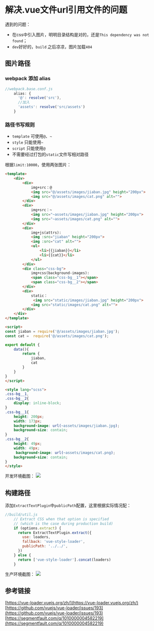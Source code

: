 # 解决.vue文件url引用文件的问题


遇到的问题：
* 在css中引入图片，明明目录结构是对的，还是`This dependency was not found`；
* `dev`好好的，`build` 之后凉凉，图片加载`404`
  
## 图片路径
### webpack 添加 alias 
```javascript
//webpack.base.conf.js
    alias: {
      '@': resolve('src'),
      //加入
      'assets': resolve('src/assets')
    }
```

### 路径书写规则
* `template` 可使用`@`、`~`
* `style` 只能使用`~`
* `script` 只能使用`@`
* 不需要经过打包的`static`文件写相对路径

根据`limit:10000`，使用两张图片：
```html
<template>
    <div>
        <div>
            img+src：@
            <img src="@/assets/images/jiaban.jpg" height="200px">
            <img src="@/assets/images/cat.png" alt="">
        </div>
        <div>
            img+src：~
            <img src="~assets/images/jiaban.jpg" height="200px">
            <img src="~assets/images/cat.png" alt="">
        </div>
        <div>
            img+js(attrs):
            <img :src="jiaban" height="200px">
            <img :src="cat" alt="">
            <ul>
                <li>{{jiaban}}</li>
                <li>{{cat}}</li>
            </ul>
        </div>
        <div class="css-bg">
            img+css(background-images):
            <span class="css-bg__1"></span>
            <span class="css-bg__2"></span>
        </div>
        <div>
            static：
             <img src="static/images/jiaban.jpg" height="200px">
            <img src="static/images/cat.png" alt="">
        </div>
    </div>
</template>

<script>
const jiaban = require('@/assets/images/jiaban.jpg');
const cat =  require('@/assets/images/cat.png');

export default {
    data(){
        return {
            jiaban,
            cat
        }
    }
}
</script>

<style lang="scss">
.css-bg__1,
.css-bg__2{
    display: inline-block;
}
.css-bg__1{
    height: 200px;
    width: 173px;
    background-image: url(~assets/images/jiaban.jpg);
    background-size: contain;
}
.css-bg__2{
    height: 49px;
    width: 49px;
     background-image: url(~assets/images/cat.png);
    background-size: contain;
}
</style>
```
开发环境截图：
![](http://ww1.sinaimg.cn/large/e3ba9e6dgy1fz9rxfv39lj21cy0rowqt.jpg)
## 构建路径
添加`ExtractTextPlugin`中`publicPath`配置，这里根据实际情况配：
```javascript
//build/util.js
    // Extract CSS when that option is specified
    // (which is the case during production build)
    if (options.extract) {
      return ExtractTextPlugin.extract({
        use: loaders,
        fallback: 'vue-style-loader',
        publicPath: '../../',   
      })
    } else {
      return ['vue-style-loader'].concat(loaders)
    }
```
生产环境截图：
![](http://ww1.sinaimg.cn/large/e3ba9e6dgy1fz9ry09lo8j21gm0rk4b5.jpg)
## 参考链接
[https://vue-loader.vuejs.org/zh/](https://vue-loader.vuejs.org/zh/)
[https://github.com/vuejs/vue-loader/issues/193](https://github.com/vuejs/vue-loader/issues/193)
[https://segmentfault.com/q/1010000004582219](https://segmentfault.com/q/1010000004582219)
